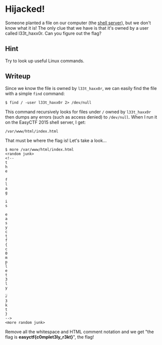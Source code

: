 # Hijacked!
Someone planted a file on our computer (the [shell server](https://www.easyctf.com/shell)), but we don't know what it is! The only clue that we have is that it's owned by a user called l33t_haxx0r. Can you figure out the flag?

## Hint
Try to look up useful Linux commands.

## Writeup
Since we know the file is owned by `l33t_haxx0r`, we can easily find the file with a simple `find` command:

```
$ find / -user l33t_haxx0r 2> /dev/null
```

This command recursively looks for files under `/` owned by `l33t_haxx0r` then dumps any errors (such as access denied) to `/dev/null`. When I run it on the EasyCTF 2015 shell server, I get:

```
/var/www/html/index.html
```

That must be where the flag is! Let's take a look...

```
$ more /var/www/html/index.html
<random junk>
<!--
t
h
e

f
l
a
g

i
s

e
a
s
y
c
t
f
{
c
0
m
p
l
e
t
3
l
y
_
r
3
k
t
}
-->
<more random junk>
```

Remove all the whitespace and HTML comment notation and we get "the flag is __easyctf{c0mplet3ly_r3kt}__", the flag!
